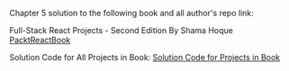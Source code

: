 Chapter 5 solution to the following book and all author's repo link:

Full-Stack React Projects - Second Edition
By Shama Hoque
[PacktReactBook](https://www.packtpub.com/product/full-stack-react-projects-second-edition/9781839215414)

Solution Code for All Projects in Book:
[Solution Code for Projects in Book](https://github.com/PacktPublishing/Full-Stack-React-Projects-Second-Edition)
